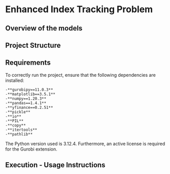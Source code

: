 # Enhanced Index Tracking Problem

## Overview of the models

## Project Structure

## Requirements
To correctly run the project, ensure that the following dependencies are installed:
```plaintext
-**gurobipy==11.0.3**
-**matplotlib==3.5.1**
-**numpy==1.20.3**
-**pandas==1.4.1**
-**yfinance==0.2.51**
-**pickle**
-**io**
-**PIL**
-**copy**
-**itertools**
-**pathlib**
```
The Python version used is 3.12.4. Furthermore, an active license is required for the Gurobi extension.

## Execution - Usage Instructions
